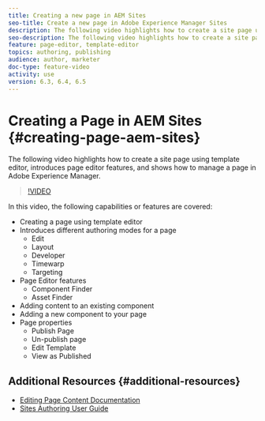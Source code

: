 ```yaml
---
title: Creating a new page in AEM Sites
seo-title: Create a new page in Adobe Experience Manager Sites
description: The following video highlights how to create a site page using template editor, introduces page editor features, and shows how to manage a page in Adobe Experience Manager.
seo-description: The following video highlights how to create a site page using template editor, introduces page editor features, and shows how to manage a page in Adobe Experience Manager.
feature: page-editor, template-editor
topics: authoring, publishing
audience: author, marketer
doc-type: feature-video
activity: use
version: 6.3, 6.4, 6.5
---
```


# Creating a Page in AEM Sites {#creating-page-aem-sites}

The following video highlights how to create a site page using template editor, introduces page editor features, and shows how to manage a page in Adobe Experience Manager.

>[!VIDEO](https://video.tv.adobe.com/v/28692/?quality=9)

In this video, the following capabilities or features are covered:

* Creating a page using template editor
* Introduces different authoring modes for a page
  * Edit
  * Layout
  * Developer
  * Timewarp
  * Targeting
* Page Editor features
  * Component Finder
  * Asset Finder
* Adding content to an existing component
* Adding a new component to your page
* Page properties
  * Publish Page
  * Un-publish page
  * Edit Template
  * View as Published

## Additional Resources {#additional-resources}

* [Editing Page Content Documentation](https://helpx.adobe.com/experience-manager/6-5/sites/authoring/using/editing-content.html)
* [Sites Authoring User Guide](https://helpx.adobe.com/experience-manager/6-5/sites/authoring/user-guide.html?topic=/experience-manager/6-5/sites/authoring/morehelp/page-authoring.ug.js)
